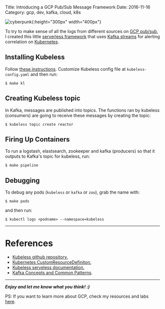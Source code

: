 Title: Introducing a GCP Pub/Sub Message Framework
Date: 2016-11-16
Category: gcp, dev, kafka, cloud, k8s

![cyberpunk](./cyberpunk/21.jpg){:height="300px" width="400px"}


To try to make sense of all the logs from different sources on [GCP pub/sub](https://cloud.google.com/pubsub/docs/overview), I created this little [serverless framework](https://github.com/bt3gl/GCP-Pub-Sub-Message-Framework) that uses [Kafka streams](https://kafka.apache.org/intro) for alerting correlation on [Kubernetes](https://kubernetes.io/).


## Installing Kubeless

Follow [these instructions](https://github.com/kubeless/kubeless). Customize Kubeless config file at `kubeless-config.yaml` and then run:

```
$ make kl
```

## Creating Kubeless topic

In Kafka, messages are published into topics. The functions ran by kubeless (consumers) are going to receive these messages by creating the topic:

```
$ kubeless topic create reactor
```

## Firing Up Containers

To run a logstash, elastsearch, zookeeper and kafka (producers) so that it outputs to Kafka's topic for kubeless, run:

```
$ make pipeline
```

## Debugging

To debug any pods (`kubeless` or `kafka` or `zoo`), grab the name with:

```
$ make pods
```

and then run:

```
$ kubectl logs <podname> --namespace=kubeless
```

-----

# References

* [Kubeless github repository.](https://github.com/kubeless/kubeless)
* [Kubernetes CustomResourceDefiniton.](https://kubernetes.io/docs/tasks/access-kubernetes-api/extend-api-custom-resource-definitions/)
* [Kubeless serveless documentation.](https://serverless.com/framework/docs/providers/kubeless/)
* [Kafka Concepts and Common Patterns](https://www.beyondthelines.net/computing/kafka-patterns/).



-------

***Enjoy and let me know what you think! :)***


PS: If you want to learn more about GCP, check my resources and labs [here](https://github.com/bt3gl/GCP_Studies_and_Labs).

